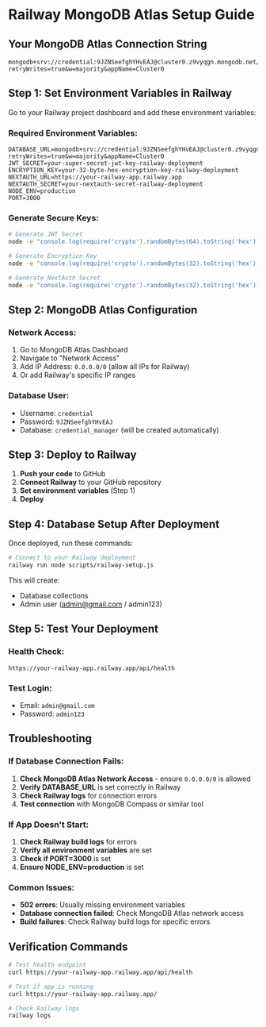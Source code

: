 # Railway MongoDB Atlas Setup Guide

## Your MongoDB Atlas Connection String
```
mongodb+srv://credential:9JZNSeefghYHvEAJ@cluster0.z9vyqgn.mongodb.net/?retryWrites=true&w=majority&appName=Cluster0
```

## Step 1: Set Environment Variables in Railway

Go to your Railway project dashboard and add these environment variables:

### Required Environment Variables:
```
DATABASE_URL=mongodb+srv://credential:9JZNSeefghYHvEAJ@cluster0.z9vyqgn.mongodb.net/?retryWrites=true&w=majority&appName=Cluster0
JWT_SECRET=your-super-secret-jwt-key-railway-deployment
ENCRYPTION_KEY=your-32-byte-hex-encryption-key-railway-deployment
NEXTAUTH_URL=https://your-railway-app.railway.app
NEXTAUTH_SECRET=your-nextauth-secret-railway-deployment
NODE_ENV=production
PORT=3000
```

### Generate Secure Keys:
```bash
# Generate JWT Secret
node -e "console.log(require('crypto').randomBytes(64).toString('hex'))"

# Generate Encryption Key
node -e "console.log(require('crypto').randomBytes(32).toString('hex'))"

# Generate NextAuth Secret
node -e "console.log(require('crypto').randomBytes(32).toString('hex'))"
```

## Step 2: MongoDB Atlas Configuration

### Network Access:
1. Go to MongoDB Atlas Dashboard
2. Navigate to "Network Access"
3. Add IP Address: `0.0.0.0/0` (allow all IPs for Railway)
4. Or add Railway's specific IP ranges

### Database User:
- Username: `credential`
- Password: `9JZNSeefghYHvEAJ`
- Database: `credential_manager` (will be created automatically)

## Step 3: Deploy to Railway

1. **Push your code** to GitHub
2. **Connect Railway** to your GitHub repository
3. **Set environment variables** (Step 1)
4. **Deploy**

## Step 4: Database Setup After Deployment

Once deployed, run these commands:

```bash
# Connect to your Railway deployment
railway run node scripts/railway-setup.js
```

This will create:
- Database collections
- Admin user (admin@gmail.com / admin123)

## Step 5: Test Your Deployment

### Health Check:
```
https://your-railway-app.railway.app/api/health
```

### Test Login:
- Email: `admin@gmail.com`
- Password: `admin123`

## Troubleshooting

### If Database Connection Fails:
1. **Check MongoDB Atlas Network Access** - ensure `0.0.0.0/0` is allowed
2. **Verify DATABASE_URL** is set correctly in Railway
3. **Check Railway logs** for connection errors
4. **Test connection** with MongoDB Compass or similar tool

### If App Doesn't Start:
1. **Check Railway build logs** for errors
2. **Verify all environment variables** are set
3. **Check if PORT=3000** is set
4. **Ensure NODE_ENV=production** is set

### Common Issues:
- **502 errors**: Usually missing environment variables
- **Database connection failed**: Check MongoDB Atlas network access
- **Build failures**: Check Railway build logs for specific errors

## Verification Commands

```bash
# Test health endpoint
curl https://your-railway-app.railway.app/api/health

# Test if app is running
curl https://your-railway-app.railway.app/

# Check Railway logs
railway logs
```

